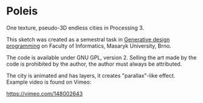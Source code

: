 # Poleis

One texture, pseudo-3D endless cities in Processing 3.

This sketch was created as a semestral task in [Generative design programming](https://is.muni.cz/predmet/fi/podzim2015/PV259?lang=en) on Faculty of Informatics, Masaryk University, Brno.

The code is available under GNU GPL, version 2. Selling the art made by the code is prohibited by the author, the author must always be attributed.

The city is animated and has layers, it creates "parallax"-like effect. Example video is found on Vimeo:

https://vimeo.com/148002643
